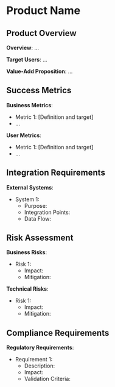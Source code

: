 # Product Name

## Product Overview

**Overview**: ...

**Target Users**: ...

**Value-Add Proposition**: ...


## Success Metrics

**Business Metrics**:
- Metric 1: [Definition and target]
- ...

**User Metrics**:
- Metric 1: [Definition and target]
- ...

## Integration Requirements

**External Systems**:
- System 1:
  - Purpose:
  - Integration Points:
  - Data Flow:

## Risk Assessment

**Business Risks**:
- Risk 1:
  - Impact:
  - Mitigation:

**Technical Risks**:
- Risk 1:
  - Impact:
  - Mitigation:

## Compliance Requirements

**Regulatory Requirements**:
- Requirement 1:
  - Description:
  - Impact:
  - Validation Criteria: